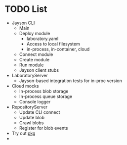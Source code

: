 # TODO List

* Jayson CLI
  * Main
  * Deploy module
    * laboratory.yaml
    * Access to local filesystem
    * in-process, in-container, cloud
  * Connect module
  * Create module
  * Run module
  * Jayson client stubs
* LaboratoryServer
  * Jayson-based integration tests for in-proc version
* Cloud mocks
  * In-process blob storage
  * In-process queue storage
  * Console logger
* RepositoryServer
  * Update CLI connect
  * Update blob
  * Crawl blobs
  * Register for blob events
* Try out [pkg](https://www.npmjs.com/package/pkg)
* 